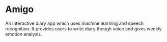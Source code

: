 # Amigo

An interactive diary app which uses machine learning and speech recognition. It provides users to write diary though voice and gives weekly emotion analysis. 
